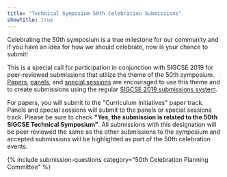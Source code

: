 ```yaml
---
title: "Technical Symposium 50th Celebration Submissions"
showTitle: true
---
```


Celebrating the 50th symposium is a true milestone for our community and if you have an idea for how we should celebrate, now is your chance to submit!

This is a special call for participation in conjunction with SIGCSE 2019 for peer-reviewed submissions that utilize the theme of the 50th symposium.  [Papers](papers.html), [panels](panels.html), and [special sessions](specialsessions.html) are encouraged to use this theme and to create submissions using the regular [SIGCSE 2019 submissions system](https://easychair.org/conferences/?conf=sigcse2019).

For papers, you will submit to the "Curriculum Initiatives" paper track.  Panels and special sessions will submit to the panels or special sessions track.  Please be sure to check **"Yes, the submission is related to the 50th SIGCSE Technical Symposium"**.  All submissions with this designation will be peer reviewed the same as the other submissions to the symposium and accepted submissions will be highlighted as part of the 50th celebration events.

{% include submission-questions category="50th Celebration Planning Committee" %}